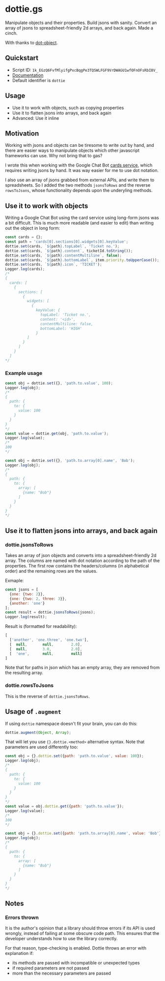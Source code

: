 # dottie.gs

Manipulate objects and their properties. Build jsons with sanity. Convert an array of jsons to spreadsheet-friendly 2d arrays, and back again. Made a cinch.

With thanks to [dot-object](https://github.com/rhalff/dot-object).

## Quickstart

- Script ID: `1k_EGzQ6FvfMlyifgPxcBqgPe3TQSWLFGF9VrDWAGU1wfOFnOFsRbI8V_`
- [Documentation](https://classroomtechtools.github.io/dottie/)
- Default identifier is `dottie` 

## Usage

- Use it to work with objects, such as copying properties
- Use it to flatten jsons into arrays, and back again
- Advanced: Use it inline

## Motivation

Working with jsons and objects can be tiresome to write out by hand, and there are easier ways to manipulate objects which other javascript frameworks can use. Why not bring that to gas?

I wrote this when working with the Google Chat Bot [cards service](https://developers.google.com/hangouts/chat/how-tos/cards-onclick), which requires writing jsons by hand. It was way easier for me to use dot notation.

I also use an array of jsons grabbed from external APIs, and write them to spreadsheets. So I added the two methods `jsonsToRows` and the reverse `rowsToJsons`, whose functionality depends upon the underyling methods.

## Use it to work with objects

Writing a Google Chat Bot using the card service using long-form jsons was a bit difficult. This is much more readable (and easier to edit) than writing out the object in long form:

```js
const cards = {};
const path = 'cards[0].sections[0].widgets[0].keyValue';
dottie.set(cards, `${path}.topLabel`, 'Ticket no.');
dottie.set(cards, `${path}.content`, ticketId.toString());
dottie.set(cards, `${path}.contentMultiline`, false);
dottie.set(cards, `${path}.bottomLabel`, item.priority.toUpperCase());
dottie.set(cards, `${path}.icon`, 'TICKET'); 
Logger.log(cards);
/*
{
  cards: [
    {
      sections: [
        {
          widgets: [
            {
              keyValue: {
                topLabel: 'Ticket no.',
                content: '<id>',
                contentMultiline: false,
                bottomLabel: 'HIGH'
              }
          ]
        }
      ]
    }
  ]
*/
```

### Example usage

```js
const obj = dottie.set({}, 'path.to.value', 100);
Logger.log(obj);
/* 
{
  path: {
    to: {
      value: 100
    }
  }
}
*/
const value = dottie.get(obj, 'path.to.value');
Logger.log(value);
/*
100
*/

const obj = dottie.set({}, 'path.to.array[0].name', 'Bob');
Logger.log(obj);
/*
{
  path: {
    to: {
      array: [
        {name: "Bob"}
      ]
    }
  }
}
*/
```

## Use it to flatten jsons into arrays, and back again

### dottie.jsonsToRows

Takes an array of json objects and converts into a spreadsheet-friendly 2d array. The columns are named with dot notation according to the path of the properties. The first row contains the headers/columns (in alphabetical order) and the remaining rows are the values. 

Exmaple: 

```js
const jsons = [
  {one: {two: 2}},
  {one: {two: 2, three: 3}},
  {another: 'one'}
];
const result = dottie.jsonsToRows(jsons);
Logger.log(result);
```

Result is (formatted for readability):

```js
[
  ['another', 'one.three', 'one.two'],
  [  null,       null,        2.0],
  [  null,       3.0,         2.0],
  [  'one',      null,        null]
]
```

Note that for paths in json which has an empty array, they are removed from the resulting array. 

### dottie.rowsToJsons

This is the reverse of `dottie.jsonsToRows`. 


## Usage of `.augment`

If using `dottie` namespace doesn't fit your brain, you can do this:

```js
dottie.augment(Object, Array);
```

That will let you use `{}.dottie.<method>` alternative syntax. Note that parameters are used differently too:

```js
const obj = {}.dottie.set({path: 'path.to.value', value: 100});
Logger.log(obj);
/* 
{
  path: {
    to: {
      value: 100
    }
  }
}
*/
const value = obj.dottie.get({path: 'path.to.value'});
Logger.log(value);
/*
100
*/

const obj = {}.dottie.set({path: 'path.to.array[0].name', value: 'Bob'});
Logger.log(obj);
/*
{
  path: {
    to: {
      array: [
        {name: "Bob"}
      ]
    }
  }
}
*/
```

## Notes

### Errors thrown

It is the author's opinion that a library should throw errors if its API is used wrongly, instead of failing at some obscure code path. This ensures that the developer understands how to use the library correctly.

For that reason, type-checking is enabled. Dottie throws an error with explanation if:

* its methods are passed with incompatible or unexpected types
* if required parameters are not passed
* more than the necessary parameters are passed
